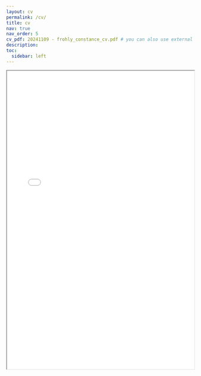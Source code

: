```yaml
---
layout: cv
permalink: /cv/
title: cv
nav: true
nav_order: 5
cv_pdf: 20241109 - frohly_constance_cv.pdf # you can also use external links here
description: 
toc:
  sidebar: left
---
```



<div style="width: 100%; height:800">
  <iframe src="../assets/pdf/20241109 - frohly_constance_cv.pdf" width="100%" height="800">
<---  Please click on the icon on the top right to download my CV if it does not show up in your browser. -->
  </iframe>
</div>
